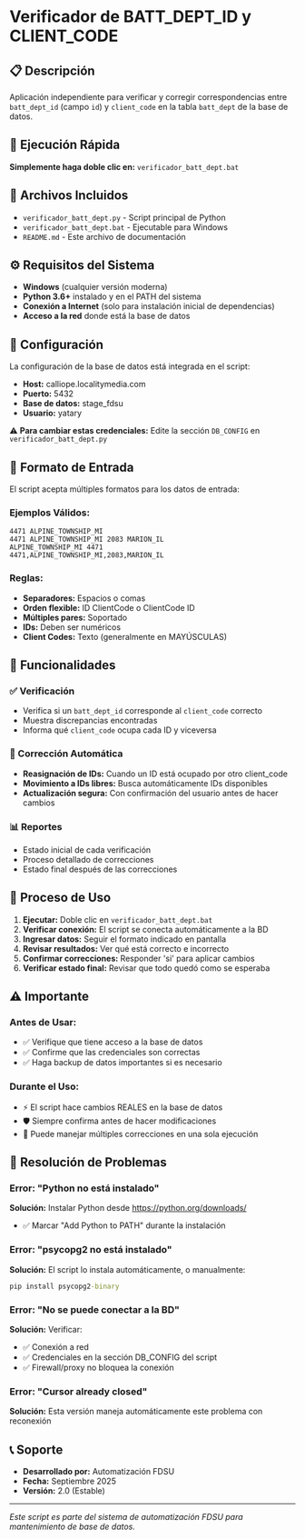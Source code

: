 # Verificador de BATT_DEPT_ID y CLIENT_CODE

## 📋 Descripción
Aplicación independiente para verificar y corregir correspondencias entre `batt_dept_id` (campo `id`) y `client_code` en la tabla `batt_dept` de la base de datos.

## 🚀 Ejecución Rápida
**Simplemente haga doble clic en:** `verificador_batt_dept.bat`

## 📁 Archivos Incluidos
- `verificador_batt_dept.py` - Script principal de Python
- `verificador_batt_dept.bat` - Ejecutable para Windows
- `README.md` - Este archivo de documentación

## ⚙️ Requisitos del Sistema
- **Windows** (cualquier versión moderna)
- **Python 3.6+** instalado y en el PATH del sistema
- **Conexión a Internet** (solo para instalación inicial de dependencias)
- **Acceso a la red** donde está la base de datos

## 🔧 Configuración
La configuración de la base de datos está integrada en el script:
- **Host:** calliope.localitymedia.com
- **Puerto:** 5432
- **Base de datos:** stage_fdsu
- **Usuario:** yatary

⚠️ **Para cambiar estas credenciales:** Edite la sección `DB_CONFIG` en `verificador_batt_dept.py`

## 📝 Formato de Entrada
El script acepta múltiples formatos para los datos de entrada:

### Ejemplos Válidos:
```
4471 ALPINE_TOWNSHIP_MI
4471 ALPINE_TOWNSHIP_MI 2083 MARION_IL
ALPINE_TOWNSHIP_MI 4471
4471,ALPINE_TOWNSHIP_MI,2083,MARION_IL
```

### Reglas:
- **Separadores:** Espacios o comas
- **Orden flexible:** ID ClientCode o ClientCode ID
- **Múltiples pares:** Soportado
- **IDs:** Deben ser numéricos
- **Client Codes:** Texto (generalmente en MAYÚSCULAS)

## 🎯 Funcionalidades

### ✅ Verificación
- Verifica si un `batt_dept_id` corresponde al `client_code` correcto
- Muestra discrepancias encontradas
- Informa qué `client_code` ocupa cada ID y viceversa

### 🔧 Corrección Automática
- **Reasignación de IDs:** Cuando un ID está ocupado por otro client_code
- **Movimiento a IDs libres:** Busca automáticamente IDs disponibles
- **Actualización segura:** Con confirmación del usuario antes de hacer cambios

### 📊 Reportes
- Estado inicial de cada verificación
- Proceso detallado de correcciones
- Estado final después de las correcciones

## 🔄 Proceso de Uso

1. **Ejecutar:** Doble clic en `verificador_batt_dept.bat`
2. **Verificar conexión:** El script se conecta automáticamente a la BD
3. **Ingresar datos:** Seguir el formato indicado en pantalla
4. **Revisar resultados:** Ver qué está correcto e incorrecto
5. **Confirmar correcciones:** Responder 'si' para aplicar cambios
6. **Verificar estado final:** Revisar que todo quedó como se esperaba

## ⚠️ Importante

### Antes de Usar:
- ✅ Verifique que tiene acceso a la base de datos
- ✅ Confirme que las credenciales son correctas
- ✅ Haga backup de datos importantes si es necesario

### Durante el Uso:
- ⚡ El script hace cambios REALES en la base de datos
- 🛡️ Siempre confirma antes de hacer modificaciones
- 🔄 Puede manejar múltiples correcciones en una sola ejecución

## 🐛 Resolución de Problemas

### Error: "Python no está instalado"
**Solución:** Instalar Python desde https://python.org/downloads/
- ✅ Marcar "Add Python to PATH" durante la instalación

### Error: "psycopg2 no está instalado"
**Solución:** El script lo instala automáticamente, o manualmente:
```cmd
pip install psycopg2-binary
```

### Error: "No se puede conectar a la BD"
**Solución:** Verificar:
- ✅ Conexión a red
- ✅ Credenciales en la sección DB_CONFIG del script
- ✅ Firewall/proxy no bloquea la conexión

### Error: "Cursor already closed"
**Solución:** Esta versión maneja automáticamente este problema con reconexión

## 📞 Soporte
- **Desarrollado por:** Automatización FDSU
- **Fecha:** Septiembre 2025
- **Versión:** 2.0 (Estable)

---
*Este script es parte del sistema de automatización FDSU para mantenimiento de base de datos.*
